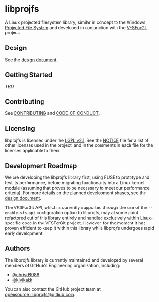 # libprojfs

A Linux projected filesystem library, similar in concept to the Windows
[Projected File System][winprojfs] and developed in conjunction with the
[VFSForGit][vfs4git] project.

## Design

See the [design document](/docs/design.md).

## Getting Started

*TBD*

## Contributing

See [CONTRIBUTING](CONTRIBUTING.md) and [CODE_OF_CONDUCT](CODE_OF_CONDUCT.md).

## Licensing

libprojfs is licensed under the [LGPL v2.1](COPYING). See the [NOTICE](NOTICE)
file for a list of other licenses used in the project, and in the comments in
each file for the licenses applicable to them.

## Development Roadmap

We are developing the libprojfs library first, using FUSE to prototype and
test its performance, before migrating functionality into a Linux kernel
module (assuming that proves to be necessary to meet our performance
criteria).  For more details on the planned development phases, see the
[design document](docs/design.md#development-process).

The VFSForGit API, which is currently supported through the use of
the `--enable-vfs-api` configuration option to libprojfs, may at some
point refactored out of this library entirely and handled exclusively
within Linux-specific code in the VFSForGit project.  However, for
the moment it has proven efficient to keep it within this library
while libprojfs undergoes rapid early development.

## Authors

The libprojfs library is currently maintained and developed by
several members of GitHub's Engineering organization, including:

* [@chrisd8088](https://github.com/chrisd8088)
* [@kivikakk](https://github.com/kivikakk)

You can also contact the GitHub project team at
[opensource+libprojfs@github.com](mailto:opensource+libprojfs@github.com).

[gnu-build]: https://www.gnu.org/software/automake/manual/html_node/GNU-Build-System.html
[gpl-v2]: https://www.gnu.org/licenses/old-licenses/gpl-2.0.en.html
[lgpl-v2]: https://www.gnu.org/licenses/old-licenses/lgpl-2.1.en.html
[mit]: https://github.com/Microsoft/VFSForGit/blob/master/License.md
[winprojfs]: https://docs.microsoft.com/en-us/windows/desktop/api/_projfs/
[vfs4git]: https://github.com/Microsoft/VFSForGit

